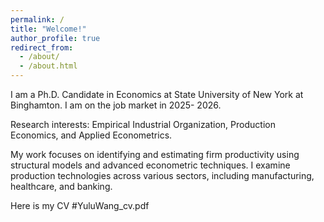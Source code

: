 ```yaml
---
permalink: /
title: "Welcome!"
author_profile: true
redirect_from: 
  - /about/
  - /about.html
---
```


I am a Ph.D. Candidate in Economics at State University of New York at Binghamton.  I am on the job market in 2025- 2026.

Research interests: Empirical Industrial Organization, Production Economics, and Applied Econometrics. 

My work focuses on identifying and estimating firm productivity using structural models and advanced econometric techniques. I examine production technologies across various sectors, including manufacturing, healthcare, and banking. 

Here is my CV #YuluWang_cv.pdf


